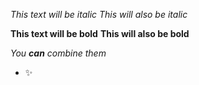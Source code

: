 *This text will be italic*
_This will also be italic_

**This text will be bold**
__This will also be bold__

_You **can** combine them_
- :sparkles:
